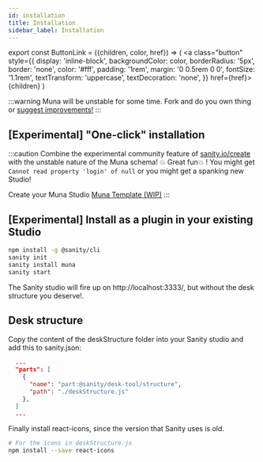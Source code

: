 ```yaml
---
id: installation
title: Installation
sidebar_label: Installation
---
```


export const ButtonLink = ({children, color, href}) => (
  <a
    class="button"
    style={{
      display: 'inline-block',
      backgroundColor: color,
      borderRadius: '5px',
      border: 'none',
      color: '#fff',
      padding: '1rem',
      margin: '0 0.5rem 0 0',
      fontSize: '1.1rem',
      textTransform: 'uppercase',
      textDecoration: 'none',
    }}
    href={href}>
    {children}
  </a>
)

:::warning
Muna will be unstable for some time. Fork and do you own thing or [suggest improvements!](https://github.com/tarjelavik/sanity-plugin-muna/issues) 
:::

## [Experimental] "One-click" installation

:::caution
Combine the experimental community feature of [sanity.io/create](https://www.sanity.io/create) with the unstable nature of the Muna schema! 💥 Great fun💥 ! You might get `Cannot read property 'login' of null` or you might get a spanking new Studio!

<ButtonLink color="#25c2a0" href="https://www.sanity.io/create?template=tarjelavik/sanity-template-muna">Create your Muna Studio</ButtonLink> <a href="https://github.com/tarjelavik/sanity-template-muna">Muna Template (WIP)</a>
:::

## [Experimental] Install as a plugin in your existing Studio



```bash
npm install -g @sanity/cli
sanity init
sanity install muna
sanity start
```

The Sanity studio will fire up on http://localhost:3333/, but without the desk structure you deserve!.

## Desk structure

Copy the content of the deskStructure folder into your Sanity studio and add this to sanity.json:

```json
  ...
  "parts": [
    {
      "name": "part:@sanity/desk-tool/structure",
      "path": "./deskStructure.js"
    },
  ]
  ...
```

Finally install react-icons, since the version that Sanity uses is old.

```bash
# For the icons in deskStructure.js
npm install --save react-icons
```
